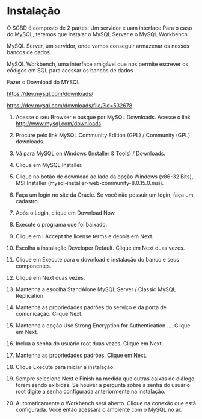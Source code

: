 # Instalação

O SGBD é composto de 2 partes: Um servidor e uam interface
Para o caso do MySQL, teremos que instalar o MySQL Server e o MySQL Workbench

MySQL Server, um servidor, onde vamos conseguir armazenar os nossos bancos de dados.

MySQL Workbench, uma interface amigável que nos permite escrever os códigos em SQL para acessar os bancos de dados

Fazer o Download do MYSQL

https://dev.mysql.com/downloads/

https://dev.mysql.com/downloads/file/?id=532678



1) Acesse o seu Browser e busque por MySQL Downloads. Acesse o link http://www.mysql.com/downloads

2) Procure pelo link MySQL Community Edition (GPL) / Community (GPL) downloads.

3) Vá para MySQL on Windows (Installer & Tools) / Downloads.

4) Clique em MySQL Installer.

5) Clique no botão de download ao lado da opção Windows (x86-32 Bits), MSI Installer (mysql-installer-web-community-8.0.15.0.msi).

6) Faça um login no site da Oracle. Se você não possuir um login, faça um cadastro.

7) Após o Login, clique em Download Now.

8) Execute o programa que foi baixado.

9) Clique em I Accept the license terms e depois em Next.

10) Escolha a instalação Developer Default. Clique em Next duas vezes.

11) Clique em Execute para o download e instalação do banco e seus componentes.

12) Clique em Next duas vezes.

13) Mantenha a escolha StandAlone MySQL Server / Classic MySQL Replication.

14) Mantenha as propriedades padrões do serviço e da porta de comunicação. Clique Next.

15) Mantenha a opção Use Strong Encryption for Authentication .... Clique em Next.

16) Inclua a senha do usuário root duas vezes. Clique em Next.

17) Mantenha as propriedades padrões. Clique em Next.

18) Clique Execute para iniciar a instalação.

19) Sempre selecione Next e Finish na medida que outras caixas de diálogo forem sendo exibidas. Se houver a pergunta sobre a senha do usuário root digite a senha configurada anteriormente na instalação.

20) Automaticamente o Workbench será aberto. Clique na conexão que está configurada. Você então acessará o ambiente com o MySQL no ar.